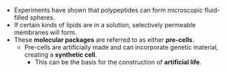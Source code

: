 - Experiments have shown that polypeptides can form microscopic fluid-filled spheres.
- If certain kinds of lipids are in a solution, selectively permeable membranes will form.
- These **molecular packages** are referred to as either **pre-cells**.
	- Pre-cells are artificially made and can incorporate genetic material, creating a **synthetic cell**.
		- This can be the basis for the construction of **artificial life**.